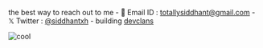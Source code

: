 the best way to reach out to me - 📧 Email ID : totallysiddhant@gmail.com - 𝕏 Twitter : [@siddhantxh](https://twitter.com/siddhantxh) - building [devclans](https://devclans.com/)

![cool](https://i.postimg.cc/C5Fr46j7/photo-2023-11-08-23-47-03.jpg)
